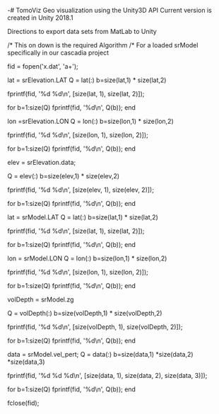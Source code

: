 -# TomoViz
Geo visualization using the Unity3D API
Current version is created in Unity 2018.1

Directions to export data sets from MatLab to Unity

/* This on down is the required Algorithm
/* For a loaded srModel specifically in our cascadia project



fid = fopen('x.dat', 'a+');

lat = srElevation.LAT
Q = lat(:)
b=size(lat,1) * size(lat,2)

fprintf(fid, '%d %d\n', [size(lat, 1), size(lat, 2)]);

for b=1:size(Q)
  fprintf(fid, '%d\n', Q(b));
end


lon =srElevation.LON
Q = lon(:)
b=size(lon,1) * size(lon,2)

fprintf(fid, '%d %d\n', [size(lon, 1), size(lon, 2)]);

for b=1:size(Q)
  fprintf(fid, '%d\n', Q(b));
end


elev = srElevation.data;

Q = elev(:)
b=size(elev,1) * size(elev,2)

fprintf(fid, '%d %d\n', [size(elev, 1), size(elev, 2)]);

for b=1:size(Q)
  fprintf(fid, '%d\n', Q(b));
end


lat = srModel.LAT
Q = lat(:)
b=size(lat,1) * size(lat,2)

fprintf(fid, '%d %d\n', [size(lat, 1), size(lat, 2)]);

for b=1:size(Q)
  fprintf(fid, '%d\n', Q(b));
end


lon = srModel.LON
Q = lon(:)
b=size(lon,1) * size(lon,2)

fprintf(fid, '%d %d\n', [size(lon, 1), size(lon, 2)]);

for b=1:size(Q)
  fprintf(fid, '%d\n', Q(b));
end


volDepth = srModel.zg

Q = volDepth(:)
b=size(volDepth,1) * size(volDepth,2)

fprintf(fid, '%d %d\n', [size(volDepth, 1), size(volDepth, 2)]);

for b=1:size(Q)
  fprintf(fid, '%d\n', Q(b));
end

data = srModel.vel_pert;
Q = data(:)
b=size(data,1) *size(data,2) *size(data,3)


fprintf(fid, '%d %d %d\n', [size(data, 1), size(data, 2), size(data, 3)]);

for b=1:size(Q)
  fprintf(fid, '%d\n', Q(b));
end


fclose(fid);